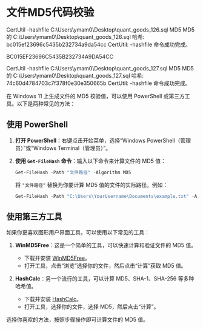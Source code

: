 # 文件MD5代码校验
CertUtil -hashfile C:\Users\ymam0\Desktop\quant_goods_126.sql MD5
MD5 的 C:\Users\ymam0\Desktop\quant_goods_126.sql 哈希:
bc015ef23696c5435b232734a9da54cc
CertUtil: -hashfile 命令成功完成。

BC015EF23696C5435B232734A9DA54CC

CertUtil -hashfile C:\Users\ymam0\Desktop\quant_goods_127.sql MD5
MD5 的 C:\Users\ymam0\Desktop\quant_goods_127.sql 哈希:
74c60d4784703c7f378f0e30e350665b
CertUtil: -hashfile 命令成功完成。

在 Windows 11 上生成文件的 MD5 校验值，可以使用 PowerShell 或第三方工具。以下是两种常见的方法：

## 使用 PowerShell

1. **打开 PowerShell**：右键点击开始菜单，选择“Windows PowerShell（管理员）”或“Windows Terminal（管理员）”。

2. **使用 `Get-FileHash` 命令**：输入以下命令来计算文件的 MD5 值：
   ```powershell
   Get-FileHash -Path "文件路径" -Algorithm MD5
   ```
   将 `"文件路径"` 替换为你要计算 MD5 值的文件的实际路径。例如：
   ```powershell
   Get-FileHash -Path "C:\Users\YourUsername\Documents\example.txt" -Algorithm MD5
   ```

## 使用第三方工具

如果你更喜欢图形用户界面工具，可以使用以下常见的工具：

1. **WinMD5Free**：这是一个简单的工具，可以快速计算和验证文件的 MD5 值。
   - 下载并安装 [WinMD5Free](https://www.winmd5.com/)。
   - 打开工具，点击“浏览”选择你的文件，然后点击“计算”获取 MD5 值。

2. **HashCalc**：另一个流行的工具，可以计算 MD5、SHA-1、SHA-256 等多种哈希值。
   - 下载并安装 [HashCalc](http://www.slavasoft.com/hashcalc/)。
   - 打开工具，选择你的文件，选择 MD5，然后点击“计算”。

选择你喜欢的方法，按照步骤操作即可计算文件的 MD5 值。
